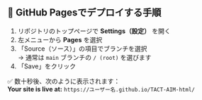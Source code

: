 ## 🚀 GitHub Pagesでデプロイする手順

1. リポジトリのトップページで **Settings（設定）** を開く  
2. 左メニューから **Pages** を選択  
3. 「Source（ソース）」の項目でブランチを選択  
   → 通常は `main` ブランチの `/ (root)` を選びます  
4. 「Save」をクリック  

✅ 数十秒後、次のように表示されます：  
**Your site is live at:** `https://ユーザー名.github.io/TACT-AIM-html/`
